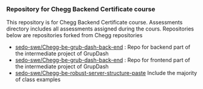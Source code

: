 ### Repository for Chegg Backend Certificate course
This repository is for Chegg Backend Certificate course.
Assessments directory includes all assessments assigned during the cours.
Repositories below are repositories forked from Chegg repositories
- [sedo-swe/Chegg-be-grub-dash-back-end](https://github.com/sedo-swe/chegg-be-grub-dash-back-end) : Repo for backend part of the intermediate project of GrupDash
- [sedo-swe/Chegg-be-grub-dash-back-end](https://github.com/sedo-swe/chegg-be-grub-dash-front-end) : Repo for frontend part of the intermediate project of GrupDash
- [sedo-swe/Chegg-be-robust-server-structure-paste](https://github.com/sedo-swe/chegg-be-robust-server-structure-paste) Include the majority of class examples
